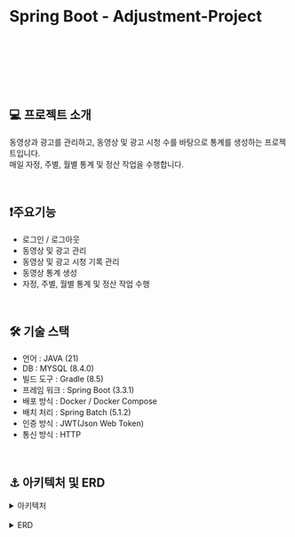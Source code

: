  # Spring Boot - Adjustment-Project
<br>

<img src="https://img.shields.io/badge/springboot-6DB33F?style=for-the-badge&logo=springboot&logoColor=white" alt=""/> <img src="https://img.shields.io/badge/Spring Security-6DB33F?style=for-the-badge&logo=Spring Security&logoColor=white" alt=""/>
<img src="https://img.shields.io/badge/Spring Cloud-6DB33F?style=for-the-badge&logo=icloud&logoColor=white" alt=""/> <br>
<img src="https://img.shields.io/badge/Spring batch-6DB33F?style=for-the-badge&logo=spring&logoColor=white" alt=""/> <img src="https://img.shields.io/badge/docker-2496ED?style=for-the-badge&logo=docker&logoColor=white" alt=""/> <img src="https://img.shields.io/badge/Mysql-4479A1?style=for-the-badge&logo=mysql&logoColor=white" alt=""/> <img src="https://img.shields.io/badge/k6-7D64FF?style=for-the-badge&logo=k6&logoColor=white" alt=""/> <img src="https://img.shields.io/badge/json web tokens-000000?style=for-the-badge&logo=jsonwebtokens&logoColor=white" alt=""/>

<br>

## 💻 프로젝트 소개
동영상과 광고를 관리하고, 동영상 및 광고 시청 수를 바탕으로 통계를 생성하는 프로젝트입니다.<br>
매일 자정, 주별, 월별 통계 및 정산 작업을 수행합니다.

<br>

## ❗️주요기능
- 로그인 / 로그아웃
- 동영상 및 광고 관리
- 동영상 및 광고 시청 기록 관리
- 동영상 통계 생성
- 자정, 주별, 월별 통계 및 정산 작업 수행

<br>

## 🛠️ 기술 스택
- 언어 : JAVA (21)
- DB : MYSQL (8.4.0)
- 빌드 도구 : Gradle (8.5)
- 프레임 워크 : Spring Boot (3.3.1)
- 배포 방식 : Docker / Docker Compose
- 배치 처리 : Spring Batch (5.1.2)
- 인증 방식 : JWT(Json Web Token)
- 통신 방식 : HTTP

<br>

## ⚓️ 아키텍처 및 ERD
<details><summary>아키텍처</summary>
    <img src="asset/제목을-입력해주세요_-001.png" alt="">
</details>

<br>

<details>
<summary>ERD</summary>
    <img src="asset/스크린샷%202024-07-20%20오후%201.28.49.png" alt="">
</details>

